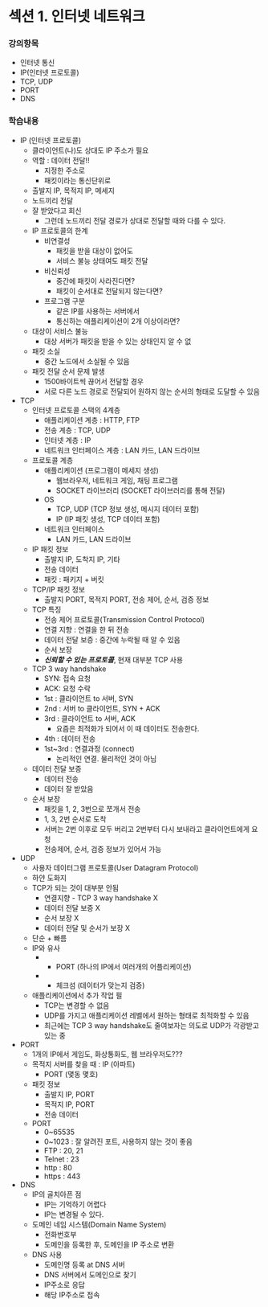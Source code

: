 # 섹션 1. 인터넷 네트워크

### 강의항목

* 인터넷 통신
* IP\(인터넷 프로토콜\)
* TCP, UDP
* PORT
* DNS

### 학습내용

* IP \(인터넷 프로토콜\)
  * 클라이언트\(나\)도 상대도 IP 주소가 필요
  * 역할 : 데이터 전달!!
    * 지정한 주소로
    * 패킷이라는 통신단위로
  * 출발지 IP, 목적지 IP, 메세지
  * 노드끼리 전달
  * 잘 받았다고 회신
    * 그런데 노드끼리 전달 경로가 상대로 전달할 때와 다를 수 있다.
  * IP 프로토콜의 한계
    * 비연결성
      * 패킷을 받을 대상이 없어도
      * 서비스 불능 상태여도 패킷 전달
    * 비신뢰성
      * 중간에 패킷이 사라진다면?
      * 패킷이 순서대로 전달되지 않는다면?
    * 프로그램 구분
      * 같은 IP를 사용하는 서버에서
      * 통신하는 애플리케이션이 2개 이상이라면?
  * 대상이 서비스 불능
    * 대상 서버가 패킷을 받을 수 있는 상태인지 알 수 없
  * 패킷 소실
    * 중간 노드에서 소실될 수 있음
  * 패킷 전달 순서 문제 발생
    * 1500바이트씩 끊어서 전달할 경우
    * 서로 다른 노드 경로로 전달되어 원하지 않는 순서의 형태로 도달할 수 있음
* TCP
  * 인터넷 프로토콜 스택의 4계층
    * 애플리케이션 계층 : HTTP, FTP
    * 전송 계층 : TCP, UDP
    * 인터넷 계층 : IP
    * 네트워크 인터페이스 계층 : LAN 카드, LAN 드라이브
  * 프로토콜 계층
    * 애플리케이션 \(프로그램이 메세지 생성\)
      * 웹브라우저, 네트워크 게임, 채팅 프로그램
      * SOCKET 라이브러리 \(SOCKET 라이브러리를 통해 전달\)
    * OS
      * TCP, UDP \(TCP 정보 생성, 메시지 데이터 포함\)
      * IP \(IP 패킷 생성, TCP 데이터 포함\)
    * 네트워크 인터페이스
      * LAN 카드, LAN 드라이브
  * IP 패킷 정보
    * 출발지 IP, 도착지 IP, 기타
    * 전송 데이터
    * 패킷 : 패키지 + 버킷
  * TCP/IP 패킷 정보
    * 출발지 PORT, 목적지 PORT, 전송 제어, 순서, 검증 정보
  * TCP 특징
    * 전송 제어 프로토콜\(Transmission Control Protocol\)
    * 연결 지향 : 연결을 한 뒤 전송
    * 데이터 전달 보증 : 중간에 누락될 때 알 수 있음
    * 순서 보장
    * _**신뢰할 수 있는 프로토콜**_, 현재 대부분 TCP 사용
  * TCP 3 way handshake
    * SYN: 접속 요청
    * ACK: 요청 수락
    * 1st : 클라이언트 to 서버, SYN
    * 2nd : 서버 to 클라이언트, SYN + ACK
    * 3rd : 클라이언트 to 서버, ACK
      * 요즘은 최적화가 되어서 이 때 데이터도 전송한다.
    * 4th : 데이터 전송
    * 1st~3rd : 연결과정 \(connect\)
      * 논리적인 연결. 물리적인 것이 아님
  * 데이터 전달 보증
    * 데이터 전송
    * 데이터 잘 받았음
  * 순서 보장
    * 패킷을 1, 2, 3번으로 쪼개서 전송
    * 1, 3, 2번 순서로 도착
    * 서버는 2번 이후로 모두 버리고 2번부터 다시 보내라고 클라이언트에게 요청
    * 전송제어, 순서, 검증 정보가 있어서 가능
* UDP
  * 사용자 데이터그램 프로토콜\(User Datagram Protocol\)
  * 하얀 도화지
  * TCP가 되는 것이 대부분 안됨
    * 연결지향 - TCP 3 way handshake X
    * 데이터 전달 보증 X
    * 순서 보장 X
    * 데이터 전달 및 순서가 보장 X
  * 단순 + 빠름
  * IP와 유사
    * * PORT \(하나의 IP에서 여러개의 어플리케이션\)
    * * 체크섬 \(데이터가 맞는지 검증\)
  * 애플리케이션에서 추가 작업 필
    * TCP는 변경할 수 없음
    * UDP를 가지고 애플리케이션 레벨에서 원하는 형태로 최적화할 수 있음
    * 최근에는 TCP 3 way handshake도 줄여보자는 의도로 UDP가 각광받고 있는 중
* PORT
  * 1개의 IP에서 게임도, 화상통화도, 웹 브라우저도???
  * 목적지 서버를 찾을 때 : IP \(아파트\)
    * PORT \(몇동 몇호\)
  * 패킷 정보
    * 출발지 IP, PORT
    * 목적지 IP, PORT
    * 전송 데이터
  * PORT
    * 0~65535
    * 0~1023 : 잘 알려진 포트, 사용하지 않는 것이 좋음
    * FTP : 20, 21
    * Telnet : 23
    * http : 80
    * https : 443
* DNS
  * IP의 골치아픈 점
    * IP는 기억하기 어렵다
    * IP는 변경될 수 있다.
  * 도메인 네임 시스템\(Domain Name System\)
    * 전화번호부
    * 도메인을 등록한 후, 도메인을 IP 주소로 변환
  * DNS 사용
    * 도메인명 등록 at DNS 서버
    * DNS 서버에서 도메인으로 찾기
    * IP주소로 응답
    * 해당 IP주소로 접속

